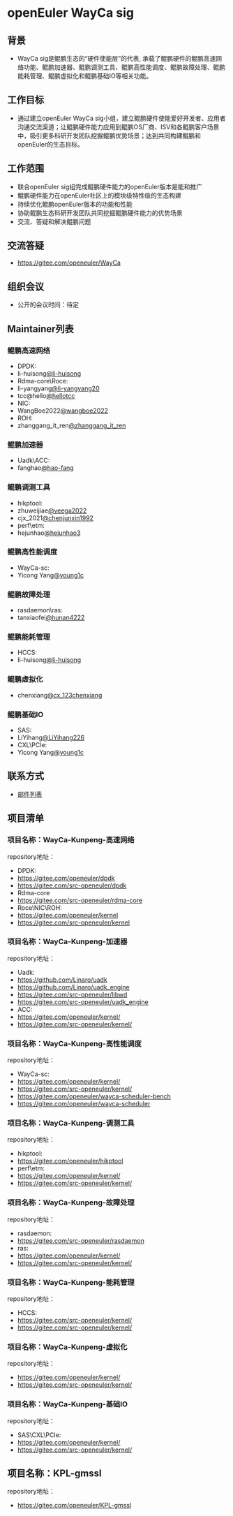 # openEuler WayCa sig

## 背景

- WayCa sig是鲲鹏生态的“硬件使能层”的代表,  承载了鲲鹏硬件的鲲鹏高速网络功能、鲲鹏加速器、鲲鹏调测工具、鲲鹏高性能调度、鲲鹏故障处理、鲲鹏能耗管理、鲲鹏虚拟化和鲲鹏基础IO等相关功能。

## 工作目标

- 通过建立openEuler WayCa sig小组，建立鲲鹏硬件使能爱好开发者、应用者沟通交流渠道；让鲲鹏硬件能力应用到鲲鹏OS厂商、ISV和各鲲鹏客户场景中，吸引更多科研开发团队挖掘鲲鹏优势场景；达到共同构建鲲鹏和openEuler的生态目标。

## 工作范围

- 联合openEuler sig组完成鲲鹏硬件能力的openEuler版本是能和推广
- 鲲鹏硬件能力在openEuler社区上的模块级特性级的生态构建
- 持续优化鲲鹏openEuler版本的功能和性能
- 协助鲲鹏生态科研开发团队共同挖掘鲲鹏硬件能力的优势场景
- 交流、答疑和解决鲲鹏问题

## 交流答疑

- https://gitee.com/openeuler/WayCa

## 组织会议

- 公开的会议时间：待定

## Maintainer列表

### 鲲鹏高速网络

- DPDK:
- li-huisong[@li-huisong](https://gitee.com/li-huisong)
- Rdma-core\Roce:
- li-yangyang[@li-yangyang20](https://gitee.com/li-yangyang20)
- tcc@hello[@hellotcc](https://gitee.com/hellotcc)
- NIC:
- WangBoe2022[@wangboe2022](https://gitee.com/wangboe2022)
- ROH:
- zhanggang_it_ren[@zhanggang_it_ren ](https://gitee.com/zhanggang_it_ren)

### 鲲鹏加速器

- Uadk\ACC:
- fanghao[@hao-fang](https://gitee.com/hao-fang)

### 鲲鹏调测工具

- hikptool:
- zhuweijiae[@veega2022](https://gitee.com/veega2022)
- cjx_2021[@chenjunxin1992](https://gitee.com/chenjunxin1992)
- perf\etm:
- hejunhao[@hejunhao3](https://gitee.com/hejunhao3)

### 鲲鹏高性能调度

- WayCa-sc:
- Yicong Yang[@young1c](https://gitee.com/young1c)

### 鲲鹏故障处理

- rasdaemon\ras:
- tanxiaofei[@hunan4222](https://gitee.com/hunan4222)

### 鲲鹏能耗管理

- HCCS:
- li-huisong[@li-huisong](https://gitee.com/li-huisong)

### 鲲鹏虚拟化

- chenxiang[@cx_123chenxiang](https://gitee.com/cx_123chenxiang)

### 鲲鹏基础IO

- SAS:
- LiYihang[@LiYihang226](https://gitee.com/Liyihang226)
- CXL\PCIe:
- Yicong Yang[@young1c](https://gitee.com/young1c)

## 联系方式

- [邮件列表](xxx@openeuler.org)

## 项目清单

### 项目名称：WayCa-Kunpeng-高速网络

repository地址：

- DPDK:
- https://gitee.com/openeuler/dpdk
- https://gitee.com/src-openeuler/dpdk
- Rdma-core 
- https://gitee.com/src-openeuler/rdma-core
- Roce\NIC\ROH:
- https://gitee.com/openeuler/kernel
- https://gitee.com/src-openeuler/kernel

### 项目名称：WayCa-Kunpeng-加速器

repository地址：

- Uadk:
- https://github.com/Linaro/uadk
- https://github.com/Linaro/uadk_engine
- https://gitee.com/src-openeuler/libwd
- https://gitee.com/src-openeuler/uadk_engine
- ACC:
- https://gitee.com/openeuler/kernel/
- https://gitee.com/src-openeuler/kernel/

### 项目名称：WayCa-Kunpeng-高性能调度

repository地址：

- WayCa-sc:
- https://gitee.com/openeuler/kernel/
- https://gitee.com/src-openeuler/kernel/
- https://gitee.com/openeuler/wayca-scheduler-bench
- https://gitee.com/openeuler/wayca-scheduler

### 项目名称：WayCa-Kunpeng-调测工具

repository地址：

- hikptool:
- https://gitee.com/openeuler/hikptool
- perf\etm:
- https://gitee.com/openeuler/kernel/
- https://gitee.com/src-openeuler/kernel/

### 项目名称：WayCa-Kunpeng-故障处理

repository地址：

- rasdaemon:
- https://gitee.com/src-openeuler/rasdaemon
- ras:
- https://gitee.com/openeuler/kernel/
- https://gitee.com/src-openeuler/kernel/

### 项目名称：WayCa-Kunpeng-能耗管理

repository地址：

- HCCS:
- https://gitee.com/src-openeuler/kernel/
- https://gitee.com/src-openeuler/kernel/

### 项目名称：WayCa-Kunpeng-虚拟化

repository地址：

- https://gitee.com/openeuler/kernel/
- https://gitee.com/src-openeuler/kernel/

### 项目名称：WayCa-Kunpeng-基础IO

repository地址：

- SAS\CXL\PCIe:
- https://gitee.com/openeuler/kernel/
- https://gitee.com/src-openeuler/kernel/

## 项目名称：KPL-gmssl

repository地址：

- https://gitee.com/openeuler/KPL-gmssl
